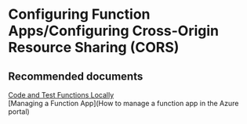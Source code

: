 <properties
	pageTitle="Configuring Function Apps/Configuring Cross-Origin Resource Sharing (CORS)"
	description="Configuring Function Apps/Configuring Cross-Origin Resource Sharing (CORS)"
	service="microsoft.web"
	resource="functions"
	authors="shrahman"
	displayOrder=""
	selfHelpType="generic"
	supportTopicIds="32518049"
	resourceTags=""
	productPesIds="16072"
	cloudEnvironments="public"
/>

# Configuring Function Apps/Configuring Cross-Origin Resource Sharing (CORS)

## **Recommended documents**

[Code and Test Functions Locally](https://docs.microsoft.com/azure/azure-functions/functions-run-local)<br>
[Managing a Function App](How to manage a function app in the Azure portal)

